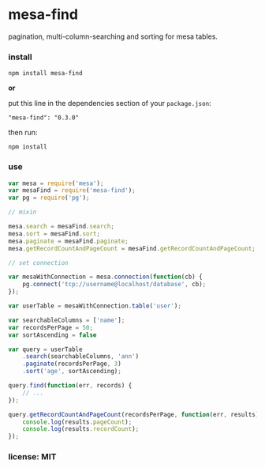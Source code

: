 # mesa-find

pagination, multi-column-searching and sorting for mesa tables.

### install

```
npm install mesa-find
```

**or**

put this line in the dependencies section of your `package.json`:

```
"mesa-find": "0.3.0"
```

then run:

```
npm install
```

### use

```javascript
var mesa = require('mesa');
var mesaFind = require('mesa-find');
var pg = require('pg');

// mixin

mesa.search = mesaFind.search;
mesa.sort = mesaFind.sort;
mesa.paginate = mesaFind.paginate;
mesa.getRecordCountAndPageCount = mesaFind.getRecordCountAndPageCount;

// set connection

var mesaWithConnection = mesa.connection(function(cb) {
    pg.connect('tcp://username@localhost/database', cb);
});

var userTable = mesaWithConnection.table('user');

var searchableColumns = ['name'];
var recordsPerPage = 50;
var sortAscending = false

var query = userTable
    .search(searchableColumns, 'ann')
    .paginate(recordsPerPage, 3)
    .sort('age', sortAscending);

query.find(function(err, records) {
    // ...
});

query.getRecordCountAndPageCount(recordsPerPage, function(err, results) {
    console.log(results.pageCount);
    console.log(results.recordCount);
});

```

### license: MIT
